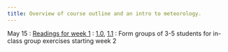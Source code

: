 ```yaml
---
title: Overview of course outline and an intro to meteorology.
---
```


May 15
: [Readings for week 1](#)
  : [1.0](#), [1.1](#)
: Form groups of 3-5 students for in-class group exercises starting week 2
  



